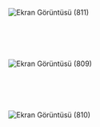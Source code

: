 ![Ekran Görüntüsü (811)](https://user-images.githubusercontent.com/92309764/174630847-36688a08-9962-46a4-b4a3-120272f8295e.png)
<br><br><br><br><br><br>
![Ekran Görüntüsü (809)](https://user-images.githubusercontent.com/92309764/174630263-6189955b-b12d-41aa-9682-2798591d4fca.png)
<br><br><br><br><br><br>
![Ekran Görüntüsü (810)](https://user-images.githubusercontent.com/92309764/174630511-c9bbc8aa-dee8-4976-8958-e7c6e6cba4e8.png)

